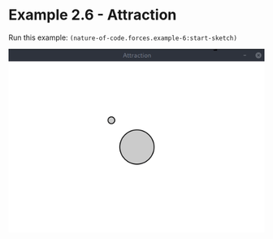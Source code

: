 # Example 2.6 - Attraction

Run this example: `(nature-of-code.forces.example-6:start-sketch)`

![Example 2.6 - Attraction](screenshots/Example%202.6%20-%20Attraction.gif)